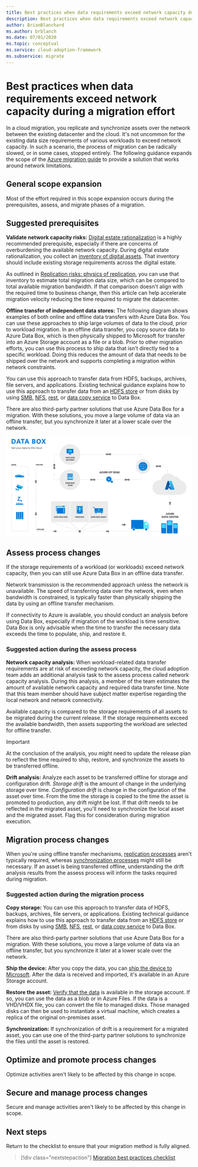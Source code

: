 ```yaml
---
title: Best practices when data requirements exceed network capacity during a migration effort
description: Best practices when data requirements exceed network capacity during a migration effort
author: BrianBlanchard
ms.author: brblanch
ms.date: 07/01/2020
ms.topic: conceptual
ms.service: cloud-adoption-framework
ms.subservice: migrate
---
```


<!-- cSpell:ignore HDFS databox VHDX -->

# Best practices when data requirements exceed network capacity during a migration effort

In a cloud migration, you replicate and synchronize assets over the network between the existing datacenter and the cloud. It's not uncommon for the existing data size requirements of various workloads to exceed network capacity. In such a scenario, the process of migration can be radically slowed, or in some cases, stopped entirely. The following guidance expands the scope of the [Azure migration guide](../azure-migration-guide/index.md) to provide a solution that works around network limitations.

## General scope expansion

Most of the effort required in this scope expansion occurs during the prerequisites, assess, and migrate phases of a migration.

## Suggested prerequisites

**Validate network capacity risks:** [Digital estate rationalization](../../digital-estate/rationalize.md) is a highly recommended prerequisite, especially if there are concerns of overburdening the available network capacity. During digital estate rationalization, you collect an [inventory of digital assets](../../digital-estate/inventory.md). That inventory should include existing storage requirements across the digital estate.

As outlined in [Replication risks: physics of replication](../migration-considerations/migrate/replicate.md#replication-risks---physics-of-replication), you can use that inventory to estimate total migration data size, which can be compared to total available migration bandwidth. If that comparison doesn't align with the required time to business change, then this article can help accelerate migration velocity reducing the time required to migrate the datacenter.

**Offline transfer of independent data stores:** The following diagram shows examples of both online and offline data transfers with Azure Data Box. You can use these approaches to ship large volumes of data to the cloud, prior to workload migration. In an offline data transfer, you copy source data to Azure Data Box, which is then physically shipped to Microsoft for transfer into an Azure Storage account as a file or a blob. Prior to other migration efforts, you can use this process to ship data that isn't directly tied to a specific workload. Doing this reduces the amount of data that needs to be shipped over the network and supports completing a migration within network constraints.

You can use this approach to transfer data from HDFS, backups, archives, file servers, and applications. Existing technical guidance explains how to use this approach to transfer data from an [HDFS store](/azure/storage/blobs/data-lake-storage-migrate-on-premises-hdfs-cluster) or from disks by using [SMB](/azure/databox/data-box-deploy-copy-data), [NFS](/azure/databox/data-box-deploy-copy-data-via-nfs), [rest](/azure/databox/data-box-deploy-copy-data-via-rest), or [data copy service](/azure/databox/data-box-deploy-copy-data-via-copy-service) to Data Box.

There are also third-party partner solutions that use Azure Data Box for a migration. With these solutions, you move a large volume of data via an offline transfer, but you synchronize it later at a lower scale over the network.

![Diagram showing offline and online data transfer with Azure Data Box.](../../_images/migrate/data-box.png)

## Assess process changes

If the storage requirements of a workload (or workloads) exceed network capacity, then you can still use Azure Data Box in an offline data transfer.

Network transmission is the recommended approach unless the network is unavailable. The speed of transferring data over the network, even when bandwidth is constrained, is typically faster than physically shipping the data by using an offline transfer mechanism.

If connectivity to Azure is available, you should conduct an analysis before using Data Box, especially if migration of the workload is time sensitive. Data Box is only advisable when the time to transfer the necessary data exceeds the time to populate, ship, and restore it.

### Suggested action during the assess process

**Network capacity analysis:** When workload-related data transfer requirements are at risk of exceeding network capacity, the cloud adoption team adds an additional analysis task to the assess process called network capacity analysis. During this analysis, a member of the team estimates the amount of available network capacity and required data transfer time. Note that this team member should have subject matter expertise regarding the local network and network connectivity.

Available capacity is compared to the storage requirements of all assets to be migrated during the current release. If the storage requirements exceed the available bandwidth, then assets supporting the workload are selected for offline transfer.

> [!IMPORTANT]
> At the conclusion of the analysis, you might need to update the release plan to reflect the time required to ship, restore, and synchronize the assets to be transferred offline.

**Drift analysis:** Analyze each asset to be transferred offline for storage and configuration drift. *Storage drift* is the amount of change in the underlying storage over time. *Configuration drift* is change in the configuration of the asset over time. From the time the storage is copied to the time the asset is promoted to production, any drift might be lost. If that drift needs to be reflected in the migrated asset, you'll need to synchronize the local asset and the migrated asset. Flag this for consideration during migration execution.

## Migration process changes

When you're using offline transfer mechanisms, [replication processes](../migration-considerations/migrate/replicate.md) aren't typically required, whereas [synchronization processes](../migration-considerations/migrate/replicate.md) might still be necessary. If an asset is being transferred offline, understanding the drift analysis results from the assess process will inform the tasks required during migration.

### Suggested action during the migration process

**Copy storage:** You can use this approach to transfer data of HDFS, backups, archives, file servers, or applications. Existing technical guidance explains how to use this approach to transfer data from an [HDFS store](/azure/storage/blobs/data-lake-storage-migrate-on-premises-hdfs-cluster) or from disks by using [SMB](/azure/databox/data-box-deploy-copy-data), [NFS](/azure/databox/data-box-deploy-copy-data-via-nfs), [rest](/azure/databox/data-box-deploy-copy-data-via-rest), or [data copy service](/azure/databox/data-box-deploy-copy-data-via-copy-service) to Data Box.

There are also third-party partner solutions that use Azure Data Box for a migration. With these solutions, you move a large volume of data via an offline transfer, but you synchronize it later at a lower scale over the network.

**Ship the device:** After you copy the data, you can [ship the device to Microsoft](/azure/databox/data-box-deploy-picked-up). After the data is received and imported, it's available in an Azure Storage account.

**Restore the asset:** [Verify that the data](/azure/databox/data-box-deploy-picked-up#verify-data-upload-to-azure) is available in the storage account. If so, you can use the data as a blob or in Azure Files. If the data is a VHD/VHDX file, you can convert the file to managed disks. Those managed disks can then be used to instantiate a virtual machine, which creates a replica of the original on-premises asset.

**Synchronization:** If synchronization of drift is a requirement for a migrated asset, you can use one of the third-party partner solutions to synchronize the files until the asset is restored.

## Optimize and promote process changes

Optimize activities aren't likely to be affected by this change in scope.

## Secure and manage process changes

Secure and manage activities aren't likely to be affected by this change in scope.

## Next steps

Return to the checklist to ensure that your migration method is fully aligned.

> [!div class="nextstepaction"]
> [Migration best practices checklist](./index.md)
